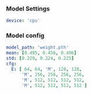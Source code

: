 ### Model Settings
```yaml
device: 'cpu'
```

### Model config

```yaml
model_path: 'weight.pth'
mean: [0.485, 0.456, 0.406]
std: [0.229, 0.224, 0.225]
cfg:
  E: [ 64, 64, 'M', 128, 128,
      'M', 256, 256, 256, 256,
      'M', 512, 512, 512, 512,
      'M', 512, 512, 512, 512 ]
```
